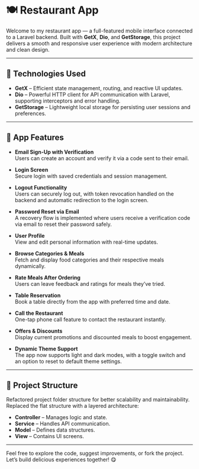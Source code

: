 # 🍽️ Restaurant App

Welcome to my restaurant app — a full-featured mobile interface connected to a Laravel backend. Built with **GetX**, **Dio**, and **GetStorage**, this project delivers a smooth and responsive user experience with modern architecture and clean design.

---

## 🔧 Technologies Used

- **GetX** – Efficient state management, routing, and reactive UI updates.  
- **Dio** – Powerful HTTP client for API communication with Laravel, supporting interceptors and error handling.  
- **GetStorage** – Lightweight local storage for persisting user sessions and preferences.

---

## 📱 App Features

- **Email Sign-Up with Verification**  
  Users can create an account and verify it via a code sent to their email.

- **Login Screen**  
  Secure login with saved credentials and session management.

- **Logout Functionality**  
  Users can securely log out, with token revocation handled on the backend and automatic redirection to the login screen.

- **Password Reset via Email**  
  A recovery flow is implemented where users receive a verification code via email to reset their password safely.

- **User Profile**  
  View and edit personal information with real-time updates.

- **Browse Categories & Meals**  
  Fetch and display food categories and their respective meals dynamically.

- **Rate Meals After Ordering**  
  Users can leave feedback and ratings for meals they’ve tried.

- **Table Reservation**  
  Book a table directly from the app with preferred time and date.

- **Call the Restaurant**  
  One-tap phone call feature to contact the restaurant instantly.

- **Offers & Discounts**  
  Display current promotions and discounted meals to boost engagement.

- **Dynamic Theme Support**  
  The app now supports light and dark modes, with a toggle switch and an option to reset to default theme settings.

---

## 🧱 Project Structure

Refactored project folder structure for better scalability and maintainability.  
Replaced the flat structure with a layered architecture:

- **Controller** – Manages logic and state.  
- **Service** – Handles API communication.  
- **Model** – Defines data structures.  
- **View** – Contains UI screens.

---

Feel free to explore the code, suggest improvements, or fork the project.  
Let’s build delicious experiences together! 😋
